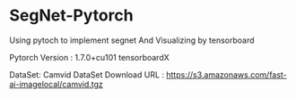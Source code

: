 # SegNet-Pytorch
Using pytoch to implement segnet And Visualizing by tensorboard

Pytorch Version : 1.7.0+cu101
tensorboardX

DataSet: Camvid
DataSet Download URL : https://s3.amazonaws.com/fast-ai-imagelocal/camvid.tgz
